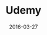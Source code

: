 ---
layout: site
title: "Udemy"
date: 2016-03-27
categories: [education]
version: 1.5.11
major: 1
minor: 5
patch: 11
slug: udemy
link: https://www.udemy.com/courses/search/?q=angular
permalink: /sites/:slug
---